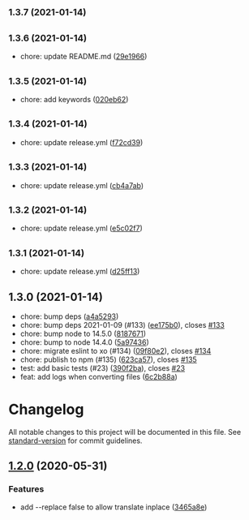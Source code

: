 ## <small>1.3.7 (2021-01-14)</small>




## <small>1.3.6 (2021-01-14)</small>

* chore: update README.md ([29e1966](https://github.com/thwonghin/chinese-convert-cli/commit/29e1966))



## <small>1.3.5 (2021-01-14)</small>

* chore: add keywords ([020eb62](https://github.com/thwonghin/chinese-convert-cli/commit/020eb62))



## <small>1.3.4 (2021-01-14)</small>

* chore: update release.yml ([f72cd39](https://github.com/thwonghin/chinese-convert-cli/commit/f72cd39))



## <small>1.3.3 (2021-01-14)</small>

* chore: update release.yml ([cb4a7ab](https://github.com/thwonghin/chinese-convert-cli/commit/cb4a7ab))



## <small>1.3.2 (2021-01-14)</small>

* chore: update release.yml ([e5c02f7](https://github.com/thwonghin/chinese-convert-cli/commit/e5c02f7))



## <small>1.3.1 (2021-01-14)</small>

* chore: update release.yml ([d25ff13](https://github.com/thwonghin/chinese-convert-cli/commit/d25ff13))



## 1.3.0 (2021-01-14)

* chore: bump deps ([a4a5293](https://github.com/thwonghin/chinese-convert-cli/commit/a4a5293))
* chore: bump deps 2021-01-09 (#133) ([ee175b0](https://github.com/thwonghin/chinese-convert-cli/commit/ee175b0)), closes [#133](https://github.com/thwonghin/chinese-convert-cli/issues/133)
* chore: bump node to 14.5.0 ([8187671](https://github.com/thwonghin/chinese-convert-cli/commit/8187671))
* chore: bump to node 14.4.0 ([5a97436](https://github.com/thwonghin/chinese-convert-cli/commit/5a97436))
* chore: migrate eslint to xo (#134) ([09f80e2](https://github.com/thwonghin/chinese-convert-cli/commit/09f80e2)), closes [#134](https://github.com/thwonghin/chinese-convert-cli/issues/134)
* chore: publish to npm (#135) ([623ca57](https://github.com/thwonghin/chinese-convert-cli/commit/623ca57)), closes [#135](https://github.com/thwonghin/chinese-convert-cli/issues/135)
* test: add basic tests (#23) ([390f2ba](https://github.com/thwonghin/chinese-convert-cli/commit/390f2ba)), closes [#23](https://github.com/thwonghin/chinese-convert-cli/issues/23)
* feat: add logs when converting files ([6c2b88a](https://github.com/thwonghin/chinese-convert-cli/commit/6c2b88a))



# Changelog

All notable changes to this project will be documented in this file. See [standard-version](https://github.com/conventional-changelog/standard-version) for commit guidelines.

## [1.2.0](https://github.com/thwonghin/chinese-convert-cli/compare/v1.1.1...v1.2.0) (2020-05-31)


### Features

* add --replace false to allow translate inplace ([3465a8e](https://github.com/thwonghin/chinese-convert-cli/commit/3465a8e7b9d338124d4de5eb2a3786e4a1415588))
